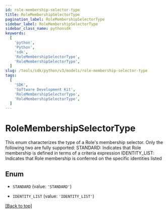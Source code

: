 ```yaml
---
id: role-membership-selector-type
title: RoleMembershipSelectorType
pagination_label: RoleMembershipSelectorType
sidebar_label: RoleMembershipSelectorType
sidebar_class_name: pythonsdk
keywords:
  [
    'python',
    'Python',
    'sdk',
    'RoleMembershipSelectorType',
    'RoleMembershipSelectorType',
  ]
slug: /tools/sdk/python/v3/models/role-membership-selector-type
tags:
  [
    'SDK',
    'Software Development Kit',
    'RoleMembershipSelectorType',
    'RoleMembershipSelectorType',
  ]
---
```


# RoleMembershipSelectorType

This enum characterizes the type of a Role's membership selector. Only the following two are fully supported: STANDARD: Indicates that Role membership is defined in terms of a criteria expression IDENTITY_LIST: Indicates that Role membership is conferred on the specific identities listed

## Enum

- `STANDARD` (value: `'STANDARD'`)

- `IDENTITY_LIST` (value: `'IDENTITY_LIST'`)

[[Back to top]](#)
